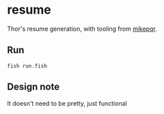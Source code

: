 # resume
Thor's resume generation, with tooling from [mikepqr](https://github.com/mikepqr/resume.md?tab=readme-ov-file).

## Run
```fish
fish run.fish
```

## Design note
It doesn't need to be pretty, just functional

